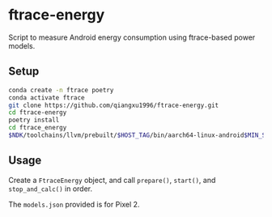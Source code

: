# ftrace-energy

Script to measure Android energy consumption using ftrace-based power models.

## Setup

```bash
conda create -n ftrace poetry
conda activate ftrace
git clone https://github.com/qiangxu1996/ftrace-energy.git
cd ftrace-energy
poetry install
cd ftrace_energy
$NDK/toolchains/llvm/prebuilt/$HOST_TAG/bin/aarch64-linux-android$MIN_SDK_VERSION-clang++ gettime.cpp -o gettime
```

## Usage

Create a `FtraceEnergy` object, and call `prepare()`, `start()`, and `stop_and_calc()` in order.

The `models.json` provided is for Pixel 2.

